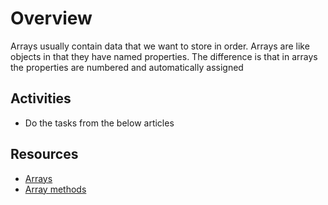 # Overview

Arrays usually contain data that we want to store in order. Arrays are like objects in that they have named properties. The difference is that in arrays the properties are numbered and automatically assigned

## Activities

- Do the tasks from the below articles

## Resources

- [Arrays](https://javascript.info/array)
- [Array methods](https://javascript.info/array-methods)
